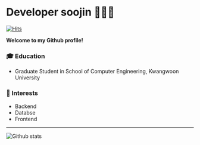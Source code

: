 # Developer soojin 👩🏻‍💻

[![Hits](https://hits.seeyoufarm.com/api/count/incr/badge.svg?url=https%3A%2F%2Fgithub.com%2FKIMSOOJIN97%2FKIMSOOJIN97)](https://hits.seeyoufarm.com)  


**Welcome to my Github profile!**  


### :mortar_board: Education 
- Graduate Student in School of Computer Engineering, Kwangwoon University 

### 🌟 Interests
- Backend
- Databse
- Frontend

------
![Github stats](https://github-readme-stats.vercel.app/api?username=KIMSOOJIN97&show_icons=true&hide_border=true) 
